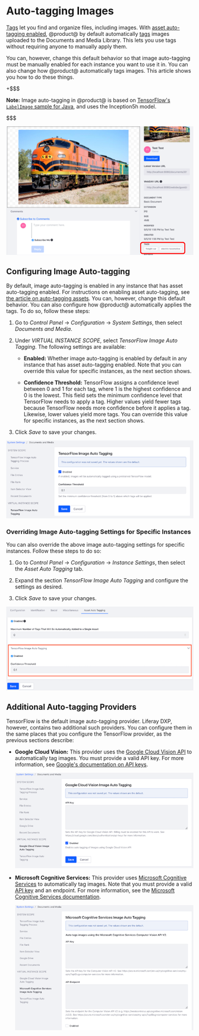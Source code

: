 # Auto-tagging Images [](id=auto-tagging-images)

[Tags](/discover/portal/-/knowledge_base/7-2/tagging-content) 
let you find and organize files, including images. With 
[asset auto-tagging enabled](/discover/portal/-/knowledge_base/7-2/auto-tagging-assets), 
@product@ by default automatically 
[tags](/discover/portal/-/knowledge_base/7-2/tagging-content) 
images uploaded to the Documents and Media Library. This lets you use tags 
without requiring anyone to manually apply them. 

You can, however, change this default behavior so that image auto-tagging must 
be manually enabled for each instance you want to use it in. You can also change 
how @product@ automatically tags images. This article shows you how to do these 
things. 

+$$$

**Note:** Image auto-tagging in @product@ is based on 
[TensorFlow's `LabelImage` sample for Java](https://github.com/tensorflow/tensorflow/blob/master/tensorflow/java/src/main/java/org/tensorflow/examples/LabelImage.java), 
and uses the Inception5h model. 

$$$

![Figure 1: The tags *freight car* and *electric locomotive* were automatically applied to this image.](../../../images/auto-tagging-images.png)

## Configuring Image Auto-tagging [](id=configuring-image-auto-tagging)

By default, image auto-tagging is enabled in any instance that has asset 
auto-tagging enabled. For instructions on enabling asset auto-tagging, see 
[the article on auto-tagging assets](/discover/portal/-/knowledge_base/7-2/auto-tagging-assets). 
You can, however, change this default behavior. You can also configure how 
@product@ automatically applies the tags. To do so, follow these steps: 

1.  Go to *Control Panel* &rarr; *Configuration* &rarr; *System Settings*, then 
    select *Documents and Media*. 

2.  Under *VIRTUAL INSTANCE SCOPE*, select *TensorFlow Image Auto Tagging*. The 
    following settings are available: 

    -   **Enabled:** Whether image auto-tagging is enabled by default in any 
        instance that has asset auto-tagging enabled. Note that you can override 
        this value for specific instances, as the next section shows. 

    -   **Confidence Threshold:** TensorFlow assigns a confidence level between 
        0 and 1 for each tag, where 1 is the highest confidence and 0 is the 
        lowest. This field sets the minimum confidence level that TensorFlow 
        needs to apply a tag. Higher values yield fewer tags because TensorFlow 
        needs more confidence before it applies a tag. Likewise, lower values 
        yield more tags. You can override this value for specific instances, as 
        the next section shows. 

3.  Click *Save* to save your changes. 

![Figure 2: Configure image auto-tagging for the instances in your portal.](../../../images/auto-tagging-image-settings.png)

### Overriding Image Auto-tagging Settings for Specific Instances [](id=overriding-image-auto-tagging-settings-for-specific-instances)

You can also override the above image auto-tagging settings for specific 
instances. Follow these steps to do so: 

1.  Go to *Control Panel* &rarr; *Configuration* &rarr; *Instance Settings*, 
    then select the *Asset Auto Tagging* tab. 

2.  Expand the section *TensorFlow Image Auto Tagging* and configure the 
    settings as desired. 

3.  Click *Save* to save your changes. 

![Figure 3: Configure image auto-tagging for a specific instance.](../../../images/auto-tagging-image-instance.png)

## Additional Auto-tagging Providers [](id=additional-auto-tagging-providers)

TensorFlow is the default image auto-tagging provider. Liferay DXP, however, 
contains two additional such providers. You can configure them in the same 
places that you configure the TensorFlow provider, as the previous sections 
describe: 

-   **Google Cloud Vision:** This provider uses the 
    [Google Cloud Vision API](https://cloud.google.com/vision/) 
    to automatically tag images. You must provide a valid API key. For more 
    information, see 
    [Google's documentation on API keys](https://cloud.google.com/docs/authentication/api-keys). 

    ![Figure 4: The Google Cloud Vision provider requires an API key.](../../../images/auto-tagging-image-google.png)

-   **Microsoft Cognitive Services:** This provider uses 
    [Microsoft Cognitive Services](https://azure.microsoft.com/en-us/services/cognitive-services/) 
    to automatically tag images. Note that you must provide a valid 
    [API key](https://azure.microsoft.com/en-us/try/cognitive-services/my-apis/?apiSlug=computer-services) 
    and an endpoint. For more information, see the 
    [Microsoft Cognitive Services documentation](https://docs.microsoft.com/en-us/azure/cognitive-services/). 

    ![Figure 5: The Microsoft Cognitive Services provider requires an API key and an endpoint.](../../../images/auto-tagging-image-microsoft.png)
